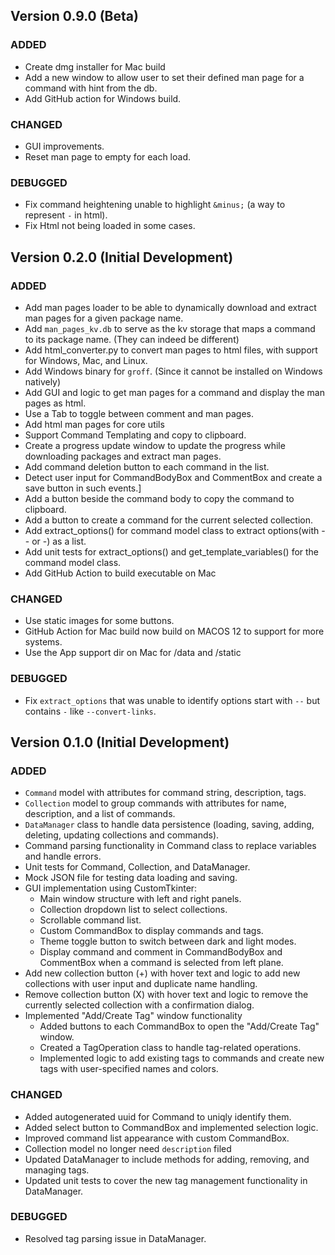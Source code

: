 ## Version 0.9.0 (Beta)

### ADDED
* Create dmg installer for Mac build
* Add a new window to allow user to set their defined man page for a command with hint from the db.
* Add GitHub action for Windows build.

### CHANGED
* GUI improvements.
* Reset man page to empty for each load.

### DEBUGGED
* Fix command heightening unable to highlight `&minus;` (a way to represent `-` in html).
* Fix Html not being loaded in some cases.

## Version 0.2.0 (Initial Development)

### ADDED
* Add man pages loader to be able to dynamically download and extract man pages for a given package name.
* Add `man_pages_kv.db` to serve as the kv storage that maps a command to its package name. (They can indeed be different)
* Add html_converter.py to convert man pages to html files, with support for Windows, Mac, and Linux.
* Add Windows binary for `groff`. (Since it cannot be installed on Windows natively)
* Add GUI and logic to get man pages for a command and display the man pages as html.
* Use a Tab to toggle between comment and man pages.
* Add html man pages for core utils
* Support Command Templating and copy to clipboard.
* Create a progress update window to update the progress while downloading packages and extract man pages.
* Add command deletion button to each command in the list.
* Detect user input for CommandBodyBox and CommentBox and create a save button in such events.]
* Add a button beside the command body to copy the command to clipboard.
* Add a button to create a command for the current selected collection.
* Add extract_options() for command model class to extract options(with -- or -) as a list.
* Add unit tests for extract_options() and get_template_variables() for the command model class.
* Add GitHub Action to build executable on Mac

### CHANGED
* Use static images for some buttons.
* GitHub Action for Mac build now build on MACOS 12 to support for more systems.
* Use the App support dir on Mac for /data and /static

### DEBUGGED
* Fix `extract_options` that was unable to identify options start with `--` but contains `-` like `--convert-links`.

## Version 0.1.0 (Initial Development)

### ADDED
* `Command` model with attributes for command string, description, tags.
* `Collection` model to group commands with attributes for name, description, and a list of commands.
* `DataManager` class to handle data persistence (loading, saving, adding, deleting, updating collections and commands).
* Command parsing functionality in Command class to replace variables and handle errors.
* Unit tests for Command, Collection, and DataManager.
* Mock JSON file for testing data loading and saving.
* GUI implementation using CustomTkinter:
    * Main window structure with left and right panels.
    * Collection dropdown list to select collections.
    * Scrollable command list.
    * Custom CommandBox to display commands and tags.
    * Theme toggle button to switch between dark and light modes.
    * Display command and comment in CommandBodyBox and CommentBox when a command is selected from left plane.
* Add new collection button (+) with hover text and logic to add new collections with user input and duplicate name handling.
* Remove collection button (X) with hover text and logic to remove the currently selected collection with a confirmation dialog.
* Implemented "Add/Create Tag" window functionality
    * Added buttons to each CommandBox to open the "Add/Create Tag" window.
    * Created a TagOperation class to handle tag-related operations.
    * Implemented logic to add existing tags to commands and create new tags with user-specified names and colors.


### CHANGED
* Added autogenerated uuid for Command to uniqly identify them.
* Added select button to CommandBox and implemented selection logic.
* Improved command list appearance with custom CommandBox.
* Collection model no longer need `description` filed
* Updated DataManager to include methods for adding, removing, and managing tags.
* Updated unit tests to cover the new tag management functionality in DataManager.


### DEBUGGED
* Resolved tag parsing issue in DataManager.